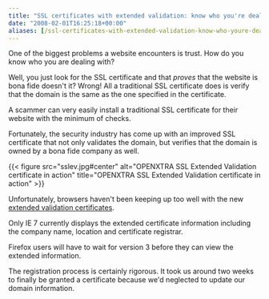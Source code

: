 ```yaml
---
title: "SSL certificates with extended validation: know who you're dealing with"
date: "2008-02-01T16:25:18+00:00"
aliases: [/ssl-certificates-with-extended-validation-know-who-youre-dealing-with/]
---
```


One of the biggest problems a website encounters is trust. How do you know who you are dealing with?

Well, you just look for the SSL certificate and that *proves* that the website is bona fide doesn't it? Wrong! All a traditional SSL certificate does is verify that the domain is the same as the one specified in the certificate.

A scammer can very easily install a traditional SSL certificate for their website with the minimum of checks.

Fortunately, the security industry has come up with an improved SSL certificate that not only validates the domain, but verifies that the domain is owned by a bona fide company as well.

{{< figure src="sslev.jpg#center" alt="OPENXTRA SSL Extended Validation certificate in action" title="OPENXTRA SSL Extended Validation certificate in action" >}}

Unfortunately, browsers haven't been keeping up too well with the new [extended validation certificates](https://en.wikipedia.org/wiki/Extended_Validation_Certificate).

Only IE 7 currently displays the extended certificate information including the company name, location and certificate registrar.

Firefox users will have to wait for version 3 before they can view the extended information.

The registration process is certainly rigorous. It took us around two weeks to finally be granted a certificate because we'd neglected to update our domain information.

